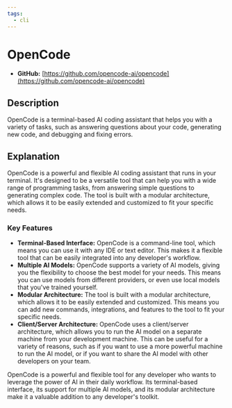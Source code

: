 ```yaml
---
tags:
  - cli
---
```


# OpenCode

- **GitHub:** [https://github.com/opencode-ai/opencode](https://github.com/opencode-ai/opencode)

## Description

OpenCode is a terminal-based AI coding assistant that helps you with a variety of tasks, such as answering questions about your code, generating new code, and debugging and fixing errors.

## Explanation

OpenCode is a powerful and flexible AI coding assistant that runs in your terminal. It's designed to be a versatile tool that can help you with a wide range of programming tasks, from answering simple questions to generating complex code. The tool is built with a modular architecture, which allows it to be easily extended and customized to fit your specific needs.

### Key Features

*   **Terminal-Based Interface:** OpenCode is a command-line tool, which means you can use it with any IDE or text editor. This makes it a flexible tool that can be easily integrated into any developer's workflow.
*   **Multiple AI Models:** OpenCode supports a variety of AI models, giving you the flexibility to choose the best model for your needs. This means you can use models from different providers, or even use local models that you've trained yourself.
*   **Modular Architecture:** The tool is built with a modular architecture, which allows it to be easily extended and customized. This means you can add new commands, integrations, and features to the tool to fit your specific needs.
*   **Client/Server Architecture:** OpenCode uses a client/server architecture, which allows you to run the AI model on a separate machine from your development machine. This can be useful for a variety of reasons, such as if you want to use a more powerful machine to run the AI model, or if you want to share the AI model with other developers on your team.

OpenCode is a powerful and flexible tool for any developer who wants to leverage the power of AI in their daily workflow. Its terminal-based interface, its support for multiple AI models, and its modular architecture make it a valuable addition to any developer's toolkit.
